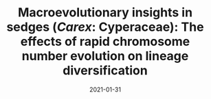 ---
title: "Macroevolutionary insights in sedges (<I>Carex</I>: Cyperaceae): The effects of rapid chromosome number evolution on lineage diversification"
collection: publications
permalink: /publication/Márquez-Corro et al 2021 JSE
date: 2021-01-31
venue: 'Journal of Systematic and Evolution'
paperurl: '/files/pdf/research/Márquez-Corro et al 2021 JSE.pdf'
link: 'https://doi.org/10.1111/jse.12730'
code: 'http://doi.org/10.5281/zenodo.4450475'
#github: 'https://github.com/jimarcor/...'
file-image: 'https://figshare.com/articles/figure/Dial_et_al_2020_-_ESM_pdf/13293239'
citation: '<B>Márquez-Corro JI</B>, Martín-Bravo S, Jiménez-Mejías P, Hipp AL, Spalink D, Naczi RFC, Roalson EH, Luceño M, Escudero M. 2021. &quot;Macroevolutionary insights in sedges (Carex: Cyperaceae): The effects of rapid chromosome number evolution on lineage diversification&quot; <i>Journal of Systematic and Evolution</i> 59(4): 776-790. doi:10.1111/jse.12730'
---